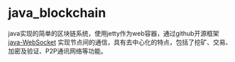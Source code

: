 # java_blockchain
 java实现的简单的区块链系统，使用jetty作为web容器，通过github开源框架 [java-WebSocket](https://github.com/TooTallNate/Java-WebSocket) 实现节点间的通信，具有去中心化的特点，包括了挖矿、交易、加密及验证、P2P通讯网络等功能。
